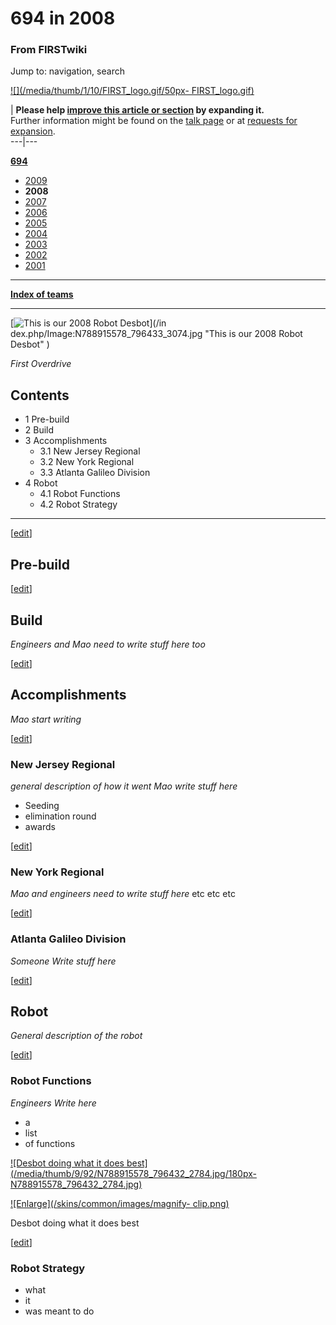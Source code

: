 # 694 in 2008

### From FIRSTwiki

Jump to: navigation, search

[![](/media/thumb/1/10/FIRST_logo.gif/50px-
FIRST_logo.gif)](/index.php/Image:FIRST_logo.gif "" )

| **Please help [improve this article or
section](http://www.firstwiki.net/index.php?title=694_in_2008&action=edit
"http://www.firstwiki.net/index.php?title=694_in_2008&action=edit" ) by
expanding it.**  
Further information might be found on the [talk
page](/index.php?title=Talk:694_in_2008&action=edit "Talk:694 in 2008" ) or at
[requests for expansion](/index.php/FIRSTwiki:Requests_for_expansion
"FIRSTwiki:Requests for expansion" ).  
---|---  
  
**[694](/index.php/694 "694" )**

  * [2009](/index.php/694_in_2009 "694 in 2009" )
  * **2008**
  * [2007](/index.php/694_in_2007 "694 in 2007" )
  * [2006](/index.php/694_in_2006 "694 in 2006" )
  * [2005](/index.php/694_in_2005 "694 in 2005" )
  * [2004](/index.php/694_in_2004 "694 in 2004" )
  * [2003](/index.php/694_in_2003 "694 in 2003" )
  * [2002](/index.php/694_in_2002 "694 in 2002" )
  * [2001](/index.php/694_in_2001 "694 in 2001" )

* * *

**[Index of teams](/index.php/Index_of_teams "Index of teams" )**  
  
---  
  
[![This is our 2008 Robot Desbot](/media/3/37/N788915578_796433_3074.jpg)](/in
dex.php/Image:N788915578_796433_3074.jpg "This is our 2008 Robot Desbot" )

_First Overdrive_

## Contents

  * 1 Pre-build
  * 2 Build
  * 3 Accomplishments
    * 3.1 New Jersey Regional
    * 3.2 New York Regional
    * 3.3 Atlanta Galileo Division
  * 4 Robot
    * 4.1 Robot Functions
    * 4.2 Robot Strategy  
---  
  
[[edit](/index.php?title=694_in_2008&action=edit&section=1 "Edit section: Pre-
build" )]

## Pre-build

[[edit](/index.php?title=694_in_2008&action=edit&section=2 "Edit section:
Build" )]

## Build

_Engineers and Mao need to write stuff here too_

[[edit](/index.php?title=694_in_2008&action=edit&section=3 "Edit section:
Accomplishments" )]

## Accomplishments

_Mao start writing_

[[edit](/index.php?title=694_in_2008&action=edit&section=4 "Edit section: New
Jersey Regional" )]

### New Jersey Regional

_general description of how it went_ _Mao write stuff here_

  * Seeding 
  * elimination round 
  * awards 

[[edit](/index.php?title=694_in_2008&action=edit&section=5 "Edit section: New
York Regional" )]

### New York Regional

_Mao and engineers need to write stuff here_ etc etc etc

[[edit](/index.php?title=694_in_2008&action=edit&section=6 "Edit section:
Atlanta Galileo Division" )]

### Atlanta Galileo Division

_Someone Write stuff here_

[[edit](/index.php?title=694_in_2008&action=edit&section=7 "Edit section:
Robot" )]

## Robot

_General description of the robot_

[[edit](/index.php?title=694_in_2008&action=edit&section=8 "Edit section:
Robot Functions" )]

### Robot Functions

_Engineers Write here_

  * a 
  * list 
  * of functions 

[![Desbot doing what it does
best](/media/thumb/9/92/N788915578_796432_2784.jpg/180px-
N788915578_796432_2784.jpg)](/index.php/Image:N788915578_796432_2784.jpg
"Desbot doing what it does best" )

[![Enlarge](/skins/common/images/magnify-
clip.png)](/index.php/Image:N788915578_796432_2784.jpg "Enlarge" )

Desbot doing what it does best

[[edit](/index.php?title=694_in_2008&action=edit&section=9 "Edit section:
Robot Strategy" )]

### Robot Strategy

  * what 
  * it 
  * was meant to do 

